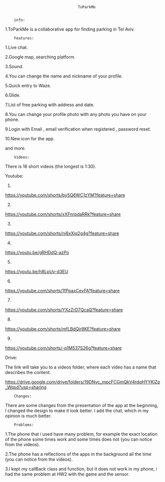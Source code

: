                                      ToParkMe
                              
                          
        info:

1.ToParkMe is a collaborative app for finding parking in Tel Aviv. 



        Features:

1.Live chat.

2.Google map, searching platform.

3.Sound.

4.You can change the name and nickname of your profile.

5.Quick entry to Waze.

6.Glide.

7.List of free parking with address and date.

8.You can change your profile photo with any photo you have on your phone.

9.Login with Email , email verification when registered , password reset.

10.New icon for the app.

and more.


        
        Videos:
        
 There is 16 short videos (the longest is 1:30).
 
 Youtube:
        
1.

https://youtube.com/shorts/by5Q6WC1zYM?feature=share

2.

https://youtube.com/shorts/xXFnrpdaRRk?feature=share

3.

https://youtube.com/shorts/ni6xXjq2g4g?feature=share

4.

https://youtu.be/gRHDdQ-azPo

5.

https://youtu.be/h8LpUv-d3EU

6.

https://youtube.com/shorts/1fPpaxCevFA?feature=share

7.

https://youtube.com/shorts/YXzZrD7QcaQ?feature=share

8.

https://youtube.com/shorts/mfLBdQjr8KE?feature=share

9.

https://youtube.com/shorts/-p1M537S26g?feature=share


Drive:
        
The link will take you to a videos folder, where each video has a name that describes the content.

https://drive.google.com/drive/folders/19DNvc_mpcFCGmQkV4rdqHYYKlZp_Wqsd?usp=sharing



        Changes:
        
There are some changes from the presentation of the app at the beginning, I changed the design to make it look better.
I add the chat, which in my opinion is much better.

        Problems:
        
1.The phone that i used have many problem, for example the exact location of the phone some times work and some times does not 
(you can notice from the videos).

2.The phone has a reflections of the apps in the background all the time (you can notice from the videos).

3.I kept my callBack class and function, but it does not work in my phone, i had the same problem at HW2 with the game and the sensor.




        


